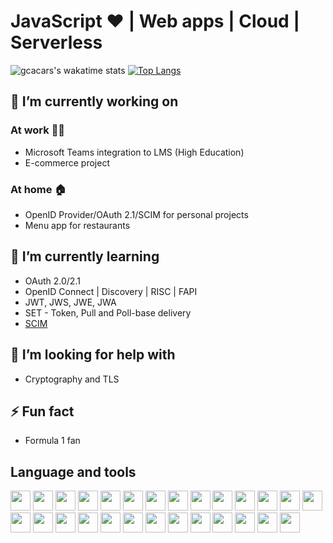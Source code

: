 # JavaScript ❤ | Web apps | Cloud | Serverless

![gcacars's wakatime stats](https://github-readme-stats.vercel.app/api/wakatime?username=gcacars&layout=compact&langs_count=8&line_height=25&custom_title=Wakatime+Stats+(last+7+days))
[![Top Langs](https://github-readme-stats.vercel.app/api/top-langs/?username=gcacars&langs_count=8&layout=compact)](https://github.com/gcacars)


## 🔭 I’m currently working on

### At work 👨‍💼

- Microsoft Teams integration to LMS (High Education)
- E-commerce project

### At home 🏠

- OpenID Provider/OAuth 2.1/SCIM for personal projects
- Menu app for restaurants

## 🌱 I’m currently learning

- OAuth 2.0/2.1
- OpenID Connect | Discovery | RISC | FAPI
- JWT, JWS, JWE, JWA
- SET - Token, Pull and Poll-base delivery
- [SCIM](http://www.simplecloud.info/)

## 🤔 I’m looking for help with

- Cryptography and TLS

## ⚡ Fun fact

- Formula 1 fan

## Language and tools

<img width ='32px' src ='https://raw.githubusercontent.com/rahulbanerjee26/githubAboutMeGenerator/main/icons/javascript.svg'> <img width ='32px' src ='https://raw.githubusercontent.com/rahulbanerjee26/githubAboutMeGenerator/main/icons/vuejs.svg'> <img width ='32px' src ='https://raw.githubusercontent.com/rahulbanerjee26/githubAboutMeGenerator/main/icons/angularjs.svg'> <img width ='32px' src ='https://raw.githubusercontent.com/rahulbanerjee26/githubAboutMeGenerator/main/icons/html.svg'> <img width ='32px' src ='https://raw.githubusercontent.com/rahulbanerjee26/githubAboutMeGenerator/main/icons/css.svg'> <img width ='32px' src ='https://raw.githubusercontent.com/rahulbanerjee26/githubAboutMeGenerator/main/icons/sass.svg'> <img width ='32px' src ='https://raw.githubusercontent.com/rahulbanerjee26/githubAboutMeGenerator/main/icons/bootstrap.svg'> <img width ='32px' src ='https://raw.githubusercontent.com/rahulbanerjee26/githubAboutMeGenerator/main/icons/nodejs.svg'> <img width ='32px' src ='https://raw.githubusercontent.com/rahulbanerjee26/githubAboutMeGenerator/main/icons/express.svg'> <img width ='32px' src ='https://raw.githubusercontent.com/rahulbanerjee26/githubAboutMeGenerator/main/icons/meteor.svg'> <img width ='32px' src ='https://raw.githubusercontent.com/rahulbanerjee26/githubAboutMeGenerator/main/icons/webpack.svg'> <img width ='32px' src ='https://raw.githubusercontent.com/rahulbanerjee26/githubAboutMeGenerator/main/icons/babel.svg'> <img width ='32px' src ='https://raw.githubusercontent.com/rahulbanerjee26/githubAboutMeGenerator/main/icons/jest.svg'> <img width ='32px' src ='https://raw.githubusercontent.com/rahulbanerjee26/githubAboutMeGenerator/main/icons/mocha.svg'> <img width ='32px' src ='https://raw.githubusercontent.com/rahulbanerjee26/githubAboutMeGenerator/main/icons/dotnet.svg'> <img width ='32px' src ='https://raw.githubusercontent.com/rahulbanerjee26/githubAboutMeGenerator/main/icons/csharp.svg'> <img width ='32px' src ='https://raw.githubusercontent.com/rahulbanerjee26/githubAboutMeGenerator/main/icons/redis.svg'> <img width ='32px' src ='https://raw.githubusercontent.com/rahulbanerjee26/githubAboutMeGenerator/main/icons/azure.svg'> <img width ='32px' src ='https://raw.githubusercontent.com/rahulbanerjee26/githubAboutMeGenerator/main/icons/gcp.svg'> <img width ='32px' src ='https://raw.githubusercontent.com/rahulbanerjee26/githubAboutMeGenerator/main/icons/mongodb.svg'> <img width ='32px' src ='https://raw.githubusercontent.com/rahulbanerjee26/githubAboutMeGenerator/main/icons/oracle.svg'> <img width ='32px' src ='https://raw.githubusercontent.com/rahulbanerjee26/githubAboutMeGenerator/main/icons/mysql.svg'> <img width ='32px' src ='https://raw.githubusercontent.com/rahulbanerjee26/githubAboutMeGenerator/main/icons/linux.svg'> <img width ='32px' src ='https://raw.githubusercontent.com/rahulbanerjee26/githubAboutMeGenerator/main/icons/nginx.svg'> <img width ='32px' src ='https://raw.githubusercontent.com/rahulbanerjee26/githubAboutMeGenerator/main/icons/postman.svg'> <img width ='32px' src ='https://raw.githubusercontent.com/rahulbanerjee26/githubAboutMeGenerator/main/icons/php.svg'> <img width ='32px' src ='https://raw.githubusercontent.com/rahulbanerjee26/githubAboutMeGenerator/main/icons/git.svg'>

<!--
**gcacars/gcacars** is a ✨ _special_ ✨ repository because its `README.md` (this file) appears on your GitHub profile.

Here are some ideas to get you started:

- 🔭 I’m currently working on ...
- 🌱 I’m currently learning ...
- 👯 I’m looking to collaborate on ...
- 🤔 I’m looking for help with ...
- 💬 Ask me about ...
- 📫 How to reach me: ...
- 😄 Pronouns: ...
- ⚡ Fun fact: ...
-->
